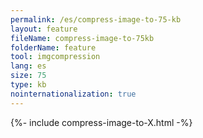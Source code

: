 ```yaml
---
permalink: /es/compress-image-to-75-kb
layout: feature
fileName: compress-image-to-75kb
folderName: feature
tool: imgcompression
lang: es
size: 75
type: kb
nointernationalization: true
---
```

{%- include compress-image-to-X.html -%}       
